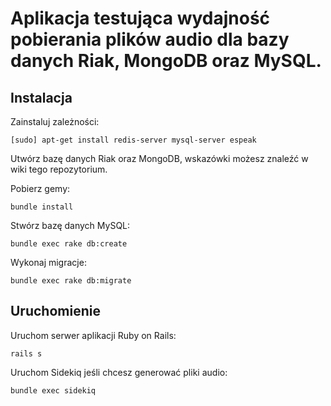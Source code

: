 # Aplikacja testująca wydajność pobierania plików audio dla bazy danych Riak, MongoDB oraz MySQL.

## Instalacja

Zainstaluj zależności:

    [sudo] apt-get install redis-server mysql-server espeak

Utwórz bazę danych Riak oraz MongoDB, wskazówki możesz znaleźć w wiki tego repozytorium.

Pobierz gemy:

    bundle install

Stwórz bazę danych MySQL:

    bundle exec rake db:create

Wykonaj migracje:

    bundle exec rake db:migrate

## Uruchomienie

Uruchom serwer aplikacji Ruby on Rails:

    rails s

Uruchom Sidekiq jeśli chcesz generować pliki audio:

    bundle exec sidekiq
